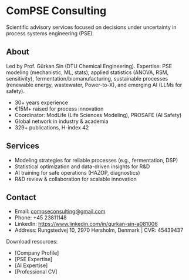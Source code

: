 # ComPSE Consulting

Scientific advisory services focused on decisions under uncertainty in process systems engineering (PSE).

## About
Led by Prof. Gürkan Sin (DTU Chemical Engineering). Expertise: PSE modeling (mechanistic, ML, stats), applied statistics (ANOVA, RSM, sensitivity), fermentation/biomanufacturing, sustainable processes (renewable energy, wastewater, Power-to-X), and emerging AI (LLMs for safety).

- 30+ years experience
- €15M+ raised for process innovation
- Coordinator: ModLife (Life Sciences Modeling), PROSAFE (AI Safety)
- Global network in industry & academia
- 329+ publications, H-index 42

## Services
- Modeling strategies for reliable processes (e.g., fermentation, DSP)
- Statistical optimization and data-driven insights for R&D
- AI training for safe operations (HAZOP, diagnostics)
- R&D review & collaboration for scalable innovation

## Contact
- Email: compseconsulting@gmail.com
- Phone: +45 23811148
- LinkedIn: https://www.linkedin.com/in/gurkan-sin-a081006
- Address: Rungstedvej 10, 2970 Hørsholm, Denmark | CVR: 45439437

Download resources:
- [Company Profile] 
- [PSE Expertise]
- [AI Expertise]
- [Professional CV]
